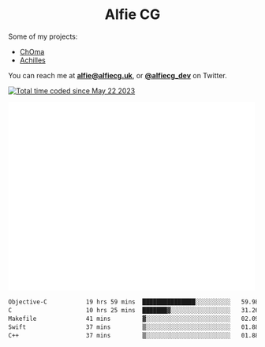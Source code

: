 <h1 align="center">Alfie CG</h1>

Some of my projects:
* [ChOma](https://github.com/opa334/ChOma)
* [Achilles](https://github.com/alfiecg24/Achilles)

You can reach me at **alfie@alfiecg.uk**, or **[@alfiecg_dev](https://twitter.com/alfiecg_dev)** on Twitter.

<a href="https://wakatime.com/@61592169-b9cf-4af8-b6fa-8ac7d4369b01"><img src="https://wakatime.com/badge/user/61592169-b9cf-4af8-b6fa-8ac7d4369b01.svg" alt="Total time coded since May 22 2023" /></a>


<img align="center" src="/github-metrics.svg" alt="Metrics" width="500">

 <!--[![GitHub Streak](https://streak-stats.demolab.com/?user=alfiecg24)](https://git.io/streak-stats)-->

<!--START_SECTION:waka-->

```txt
Objective-C           19 hrs 59 mins  ███████████████░░░░░░░░░░   59.98 %
C                     10 hrs 25 mins  ███████▓░░░░░░░░░░░░░░░░░   31.26 %
Makefile              41 mins         ▓░░░░░░░░░░░░░░░░░░░░░░░░   02.09 %
Swift                 37 mins         ▒░░░░░░░░░░░░░░░░░░░░░░░░   01.88 %
C++                   37 mins         ▒░░░░░░░░░░░░░░░░░░░░░░░░   01.88 %
```

<!--END_SECTION:waka-->
